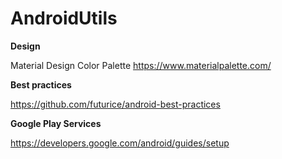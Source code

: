 # AndroidUtils

**Design**

Material Design Color Palette https://www.materialpalette.com/

**Best practices**

https://github.com/futurice/android-best-practices

**Google Play Services**

https://developers.google.com/android/guides/setup
